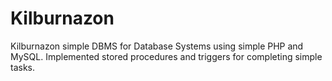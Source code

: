 # Kilburnazon
Kilburnazon simple DBMS for Database Systems using simple PHP and MySQL. Implemented stored procedures and triggers for completing simple tasks. 

